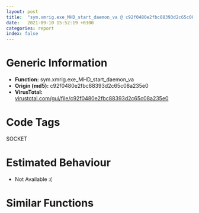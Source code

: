 ```yaml
---
layout: post
title:  "sym.xmrig.exe_MHD_start_daemon_va @ c92f0480e2fbc88393d2c65c08a235e0"
date:   2021-09-10 15:52:19 +0300
categories: report
index: false
---
```


# Generic Information
- **Function:** sym.xmrig.exe\_MHD\_start\_daemon\_va
- **Origin (md5):** c92f0480e2fbc88393d2c65c08a235e0
- **VirusTotal:** [virustotal.com/gui/file/c92f0480e2fbc88393d2c65c08a235e0][virustotal_ref]

# Code Tags
<span class="tag" id="SOCKET">SOCKET</span>


# Estimated Behaviour
<ul><li class="bhv-desc" id="na">Not Available :(</li></ul>

# Similar Functions
<script type="text/javascript" src="https://www.gstatic.com/charts/loader.js"></script>
<script type="text/javascript">

    google.charts.load('current', {'packages':['corechart']});
    google.charts.setOnLoadCallback(drawChart);

    function drawChart() {
    var data = new google.visualization.DataTable();
        data.addColumn('number', 'X');
        data.addColumn('number', 'Y');
        data.addColumn({type: 'string', role: 'tooltip', 'p': {'html': true}});
        data.addColumn({'type': 'string', 'role': 'style'});
        
        data.addRows([
    [-2237.523681640625, 11473.1513671875, '<b><a href="/report/sym.xmrig.exe_MHD_start_daemon_va@c92f0480e2fbc88393d2c65c08a235e0">sym.xmrig.exe_MHD_start_daemon_va</a><br>@c92f0480e2fbc88393d2c65c08a235e0</b><br>', 'point { fill-color: #e0440e; }'],
[2237.5234375, -11473.1513671875, '<b><a href="/report/sym.xmrig.exe_MHD_start_daemon@c92f0480e2fbc88393d2c65c08a235e0">sym.xmrig.exe_MHD_start_daemon</a><br>@c92f0480e2fbc88393d2c65c08a235e0</b><br>', 'null'],

        ]);

    var options = {
        title: 'Similarity Plot',
        legend: 'none',
        colors: ['#dedbd9', '#e6693e', '#ec8f6e', '#f3b49f', '#f6c7b6'],
        tooltip: {isHtml: true, trigger: 'both'},
        explorer: {
        actions: ["dragToZoom", "rightClickToReset"],
        },
        chartArea: {
        width: '80%',
        height: '80%'
        },
        width: '100%',
        height: '100%'
    };

    var chart = new google.visualization.ScatterChart(document.getElementById('chart_div'));

    chart.draw(data, options);
    }
    
</script>


<div id="chart_div" style="width: 100%px; height: 100%;"></div>

# Disassembled Code
{% highlight nasm %}

push ebp
push edi
push esi
push ebx
sub esp, 0x11c
mov ebp, dword[esp+0x130]
mov edi, dword[esp+0x134]
mov esi, dword[esp+0x140]
mov dword[esp+0x58], 1
mov dword[esp+0x5c], 0
mov eax, ebp
and eax, 0x4242
mov dword[esp+0x2c], eax
jne off.b715
mov eax, ebp
or ah, 0x24
test ebp, 0x8000
cmovne ebp, eax
test esi, esi
je off.b715
mov eax, ebp
and eax, 0x240
cmp eax, 0x240
je off.b715
mov edx, ebp
and edx, 0x204
cmp edx, 0x204
je off.b715
mov edx, ebp
and edx, 0x4c
cmp edx, 0x40
je off.b715
test ebp, 0x10000
je off.b154
test eax, eax
jne off.b715
mov dword[esp+4], 0x114
mov dword[esp], 1
call sub.msvcrt.dll_calloc
test eax, eax
mov ebx, eax
je off.b715
mov dword[eax+0xb4], 0xffffffff
mov dword[eax+0xb8], 0
mov dword[eax+0xdc], ebp
mov eax, ebp
mov word[ebx+0xe0], di
shr eax, 5
mov dword[ebx], esi
mov dword[ebx+0xcc], 0
and eax, 1
mov dword[ebx+0xd0], 0x7fe
mov dword[ebx+0x6c], 0x8000
mov dword[ebx+0xe4], eax
mov eax, dword[esp+0x138]
mov dword[ebx+0x70], 0x400
mov dword[ebx+0x50], 0x697f50
mov dword[ebx+0xd4], 0
mov dword[ebx+0xc0], 0xffffffff
mov dword[ebx+0x30], eax
mov eax, dword[esp+0x13c]
mov dword[ebx+0xbc], 0xffffffff
mov dword[ebx+0x110], 0x7fffffff
mov dword[ebx+0x58], 0x697f40
mov dword[ebx+0x34], eax
mov eax, dword[esp+0x144]
mov dword[ebx+4], eax
mov eax, dword[sym.imp.msvcrt.dll__iob]
add eax, 0x40
mov dword[ebx+0x5c], eax
mov eax, ebp
and eax, 0xc
cmp eax, 4
je off.b1301
mov eax, ebp
and ah, 0xfb
test ebp, 8
jne off.b1326
mov ecx, dword[esp+0x148]
lea edx, [esp+0x5c]
mov dword[ebx+0xdc], eax
mov dword[ebx+0x108], 0
mov dword[ebx+0xe8], 0
mov eax, ebx
mov dword[ebx+0x10c], 4
call fcn.0069a350
cmp eax, 1
jne off.b707
test byte[ebx+0xdd], 4
je off.b476
mov esi, dword[ebx+0x78]
test esi, esi
je off.b1344
mov ecx, dword[ebx+0x10c]
test ecx, ecx
je off.b536
imul esi, ecx, 0x98
mov edx, 0x1af286bd
mov eax, esi
shr eax, 3
mul edx
shr edx, 1
cmp ecx, edx
jne off.b2035
mov dword[esp], esi
call sub.msvcrt.dll_malloc
test eax, eax
mov dword[ebx+0xec], eax
je off.b2999
lea eax, [ebx+0xf0]
mov dword[esp+4], 0x10
mov dword[esp+0x38], eax
mov dword[esp], eax
mov eax, dword[sym.imp.KERNEL32.dll_InitializeCriticalSectionAndSpinCount]
mov dword[esp+0x30], eax
call eax
sub esp, 8
test eax, eax
je off.b2608
mov eax, dword[ebx+0xdc]
test al, 8
jne off.b736
mov ecx, dword[ebx+0x78]
test ecx, ecx
je off.b736
mov dword[esp+4], str.MHD_thread_pooling_only_works_with_MHD_USE_INTERNAL_POLLING_THREAD_n
mov dword[esp], ebx
call fcn.0069df20
mov esi, dword[sym.imp.KERNEL32.dll_DeleteCriticalSection]
mov eax, dword[ebx+0xec]
mov dword[esp], eax
call sub.msvcrt.dll_free
mov eax, dword[esp+0x38]
mov dword[esp], eax
call esi
mov eax, dword[ebx+0xbc]
sub esp, 4
cmp eax, 0xffffffff
je off.b707
mov dword[esp], eax
mov esi, dword[sym.imp.WS2_32.dll_closesocket]
call esi
sub esp, 4
test eax, eax
mov eax, dword[ebx+0xc0]
mov dword[esp], eax
jne off.b2167
call esi
sub esp, 4
test eax, eax
jne off.b2170
mov dword[esp], ebx
call sub.msvcrt.dll_free
xor ebx, ebx
add esp, 0x11c
mov eax, ebx
pop ebx
pop esi
pop edi
pop ebp
ret
mov ecx, dword[ebx+0xb4]
cmp ecx, 0xffffffff
mov dword[esp+0x34], ecx
je off.b1554
cmp word[ebx+0xe0], 0
je off.b1413
mov eax, dword[esp+0x34]
mov dword[esp], eax
call fcn.0069fb30
test eax, eax
je off.b1620
lea eax, [ebx+0x84]
mov dword[esp+4], 0x10
mov dword[esp+0x40], eax
mov dword[esp], eax
call dword[esp+0x30]
sub esp, 8
test eax, eax
je off.b1984
mov edi, dword[ebx+0x78]
test edi, edi
je off.b1744
mov eax, dword[ebx+0xdc]
and eax, 0x108
cmp eax, 8
jne off.b717
imul eax, edi, 0x114
mov esi, dword[ebx+0xd0]
mov dword[esp], eax
call sub.msvcrt.dll_malloc
test eax, eax
mov ebp, eax
mov dword[ebx+0x64], eax
je off.b1228
mov eax, esi
xor edx, edx
mov dword[esp+0x3c], 0
div edi
mov dword[esp+0x44], eax
add eax, 1
mov dword[esp+0x48], edx
mov dword[esp+0x4c], eax
jmp off.b1070
mov dword[ebp+0xc0], 0xffffffff
mov dword[ebp+0xbc], 0xffffffff
mov edi, dword[esp+0x2c]
cmp dword[esp+0x48], edi
lea esi, [ebp+0x9c]
mov eax, dword[esp+0x4c]
cmovbe eax, dword[esp+0x44]
mov dword[ebp+0xd0], eax
mov dword[esp+4], 0x10
mov dword[esp], esi
call dword[esp+0x30]
sub esp, 8
test eax, eax
je off.b2925
mov dword[esp+0xc], ebp
mov dword[esp+8], 0x69bc20
add ebp, 0x7c
mov eax, dword[ebx+0x74]
mov dword[esp], ebp
mov dword[esp+4], eax
call fcn.0069edf0
test eax, eax
je off.b2946
add dword[esp+0x2c], 1
add dword[esp+0x3c], 0x114
mov eax, dword[esp+0x2c]
cmp dword[ebx+0x78], eax
jbe off.b717
mov ebp, dword[ebx+0x64]
add ebp, dword[esp+0x3c]
mov eax, dword[ebx]
mov esi, ebx
lea edi, [ebp+4]
mov dword[ebp], eax
mov ecx, ebp
mov eax, dword[ebx+0x110]
and edi, 0xfffffffc
sub ecx, edi
sub esi, ecx
add ecx, 0x114
mov dword[ebp+0x110], eax
shr ecx, 2
rep movsd
mov dword[ebp+0x60], ebx
mov dword[ebp+0x78], 0
mov dword[ebp+0x64], 0
test byte[ebx+0xdd], 4
je off.b928
lea eax, [ebp+0xbc]
mov dword[esp+4], 1
mov dword[esp], eax
call fcn.0069f770
test eax, eax
jne off.b948
call dword[sym.imp.WS2_32.dll_WSAGetLastError]
mov dword[esp], eax
call fcn.0069ee40
mov dword[esp+4], str.Failed_to_create_worker_inter-thread_communication_channel:__s_n_
mov dword[esp+8], eax
mov dword[esp], ebx
call fcn.0069df20
lea esi, [esi]
mov edx, dword[esp+0x2c]
test edx, edx
jne off.b3368
cmp dword[esp+0x34], 0xffffffff
je off.b1259
mov eax, dword[esp+0x34]
mov dword[esp], eax
call dword[sym.imp.WS2_32.dll_closesocket]
sub esp, 4
test eax, eax
jne off.b3388
mov eax, dword[esp+0x40]
mov esi, dword[sym.imp.KERNEL32.dll_DeleteCriticalSection]
mov dword[esp], eax
call esi
mov eax, dword[ebx+0x64]
sub esp, 4
test eax, eax
je off.b626
mov dword[esp], eax
call sub.msvcrt.dll_free
jmp off.b626
mov dword[esp+4], str.Warning:_MHD_USE_THREAD_PER_CONNECTION_must_be_used_only_with_MHD_USE_INTERNAL_POLLING_THREAD._Flag_MHD_USE_INTERNAL_POLLING_THREAD_was_added._Consider_setting_MHD_USE_INTERNAL_POLLING_THREAD_explicitly._n
mov dword[esp], ebx
call fcn.0069df20
mov ebp, dword[ebx+0xdc]
or ebp, 8
mov eax, ebp
or ah, 4
jmp off.b393
lea eax, [ebx+0xbc]
mov dword[esp+4], 1
mov dword[esp], eax
call fcn.0069f770
test eax, eax
jne off.b476
call dword[sym.imp.WS2_32.dll_WSAGetLastError]
mov dword[esp], eax
call fcn.0069ee40
mov dword[esp+4], str.Failed_to_create_inter-thread_communication_channel:__s_n_
mov dword[esp+8], eax
mov dword[esp], ebx
call fcn.0069df20
jmp off.b707
mov eax, dword[ebx+0xdc]
and eax, 0x100
jne off.b769
lea edx, [esp+0x90]
mov ecx, 0x20
mov dword[esp+0x60], 0x80
mov edi, edx
rep stosd
lea eax, [esp+0x60]
mov dword[esp+4], edx
mov dword[esp+8], eax
mov eax, dword[esp+0x34]
mov dword[esp], eax
call dword[sym.imp.WS2_32.dll_getsockname]
sub esp, 0xc
test eax, eax
jne off.b2688
movzx eax, word[esp+0x90]
cmp ax, 2
je off.b2656
cmp ax, 0x17
je off.b2656
cmp ax, 1
je off.b1540
mov dword[esp+4], str.Unknown_address_family__n
mov dword[esp], ebx
call fcn.0069df20
xor esi, esi
mov word[ebx+0xe0], si
jmp off.b769
test ah, 1
je off.b2208
lea eax, [ebx+0x84]
mov dword[esp+4], 0x10
mov dword[esp+0x40], eax
mov dword[esp], eax
call dword[esp+0x30]
sub esp, 8
test eax, eax
jne off.b825
mov dword[esp+4], str.MHD_failed_to_initialize_IP_connection_limit_mutex_n
mov dword[esp], ebx
call fcn.0069df20
jmp off.b2024
call dword[sym.imp.WS2_32.dll_WSAGetLastError]
mov dword[esp], eax
call fcn.0069ee40
mov dword[esp+4], str.Failed_to_set_nonblocking_mode_on_listening_socket:__s_n_
mov dword[esp+8], eax
mov dword[esp], ebx
call fcn.0069df20
test byte[ebx+0xdd], 2
jne off.b1674
mov ecx, dword[ebx+0x78]
test ecx, ecx
je off.b789
mov eax, dword[esp+0x34]
mov dword[esp], eax
call dword[sym.imp.WS2_32.dll_closesocket]
sub esp, 4
test eax, eax
je off.b2024
mov eax, dword[0x83a8a0]
mov dword[esp+0xc], str.Close_socket_failed._n_
mov dword[esp+8], 0x16d4
mov dword[esp+4], str.T:_Bin-prep_mhd_src_libmicrohttpd-0.9.58_src_microhttpd_daemon.c_
mov dword[esp], eax
call dword[0x83a8a4]
nop
lea esi, [esi]
lea esi, [ebx+0x9c]
mov dword[esp+4], 0x10
mov dword[esp], esi
call dword[esp+0x30]
sub esp, 8
test eax, eax
je off.b2066
mov eax, dword[ebx+0xdc]
and eax, 0x108
cmp eax, 8
jne off.b717
mov edi, dword[ebx+0x78]
test edi, edi
jne off.b856
mov dword[esp+0xc], ebx
mov dword[esp+8], 0x69bc20
mov eax, dword[ebx+0x74]
mov dword[esp+4], eax
lea eax, [ebx+0x7c]
mov dword[esp], eax
call fcn.0069edf0
test eax, eax
jne off.b717
call dword[sym.imp.msvcrt.dll__errno]
mov eax, dword[eax]
mov dword[esp], eax
call sub.msvcrt.dll_strerror
mov dword[esp+4], str.Failed_to_create_listen_thread:__s_n_
mov dword[esp+8], eax
mov dword[esp], ebx
call fcn.0069df20
mov dword[esp], esi
mov esi, dword[sym.imp.KERNEL32.dll_DeleteCriticalSection]
call esi
sub esp, 4
mov eax, dword[esp+0x40]
mov dword[esp], eax
call esi
sub esp, 4
mov eax, dword[esp+0x34]
cmp eax, 0xffffffff
je off.b626
mov dword[esp], eax
call dword[sym.imp.WS2_32.dll_closesocket]
sub esp, 4
test eax, eax
je off.b626
mov eax, dword[0x83a8a0]
mov dword[esp+0xc], str.Close_socket_failed._n_
mov dword[esp+8], 0x1738
mov dword[esp+4], str.T:_Bin-prep_mhd_src_libmicrohttpd-0.9.58_src_microhttpd_daemon.c_
mov dword[esp], eax
call dword[0x83a8a4]
lea esi, [esi]
mov dword[esp+4], str.MHD_failed_to_initialize_IP_connection_limit_mutex_n
mov dword[esp], ebx
call fcn.0069df20
mov eax, dword[esp+0x34]
mov dword[esp], eax
call dword[sym.imp.WS2_32.dll_closesocket]
sub esp, 4
test eax, eax
jne off.b3426
mov esi, dword[sym.imp.KERNEL32.dll_DeleteCriticalSection]
jmp off.b626
mov dword[esp], ebx
mov dword[esp+4], str.Specified_value_for_NC_SIZE_too_large_n_
call fcn.0069df20
mov dword[esp], ebx
xor ebx, ebx
call sub.msvcrt.dll_free
jmp off.b717
mov dword[esp+4], str.MHD_failed_to_initialize_IP_connection_limit_mutex_n
mov dword[esp], ebx
call fcn.0069df20
mov dword[esp], esi
mov esi, dword[sym.imp.KERNEL32.dll_DeleteCriticalSection]
call esi
sub esp, 4
mov eax, dword[esp+0x34]
cmp eax, 0xffffffff
je off.b626
mov dword[esp], eax
call dword[sym.imp.WS2_32.dll_closesocket]
sub esp, 4
test eax, eax
je off.b626
mov eax, dword[0x83a8a0]
mov dword[esp+0xc], str.Close_socket_failed._n_
mov dword[esp+8], 0x170e
mov dword[esp+4], str.T:_Bin-prep_mhd_src_libmicrohttpd-0.9.58_src_microhttpd_daemon.c_
mov dword[esp], eax
call dword[0x83a8a4]
call esi
push eax
mov eax, dword[0x83a8a0]
mov dword[esp+0xc], str.Failed_to_destroy_ITC._n_
mov dword[esp+8], 0x17dd
mov dword[esp+4], str.T:_Bin-prep_mhd_src_libmicrohttpd-0.9.58_src_microhttpd_daemon.c_
mov dword[esp], eax
call dword[0x83a8a4]
and eax, 0x10
mov dword[esp], eax
call fcn.0069fba0
cmp eax, 0xffffffff
mov dword[esp+0x34], eax
je off.b2880
cmp dword[ebx+0xb8], 0
je off.b2303
lea eax, [esp+0x58]
mov dword[esp+0x10], 4
mov dword[esp+0xc], eax
jle off.b3032
mov dword[esp+8], 4
mov eax, dword[esp+0x34]
mov dword[esp+4], 0xffff
mov dword[esp], eax
call dword[sym.imp.WS2_32.dll_setsockopt]
sub esp, 0x14
test eax, eax
js off.b3284
mov edx, dword[ebx+0xdc]
mov eax, dword[esp+0x5c]
test dl, 0x10
je off.b2736
test eax, eax
mov dword[esp+0x60], 0x1c
je off.b3045
mov eax, dword[esp+0x34]
mov dword[ebx+0xb4], eax
and edx, 0x810
xor eax, eax
mov dword[esp+0x10], 4
cmp edx, 0x810
mov dword[esp+8], 0x1b
mov dword[esp+4], 0x29
setne al
mov dword[esp+0x90], eax
lea eax, [esp+0x90]
mov dword[esp+0xc], eax
mov eax, dword[esp+0x34]
mov dword[esp], eax
call dword[sym.imp.WS2_32.dll_setsockopt]
sub esp, 0x14
test eax, eax
js off.b3329
mov eax, dword[esp+0x5c]
mov edx, dword[esp+0x60]
mov dword[esp+4], eax
mov eax, dword[esp+0x34]
mov dword[esp+8], edx
mov dword[esp], eax
call dword[sym.imp.WS2_32.dll_bind]
sub esp, 0xc
cmp eax, 0xffffffff
je off.b2767
mov eax, dword[ebx+0x110]
mov dword[esp+4], eax
mov eax, dword[esp+0x34]
mov dword[esp], eax
call dword[sym.imp.WS2_32.dll_listen]
sub esp, 8
test eax, eax
jns off.b755
call dword[sym.imp.WS2_32.dll_WSAGetLastError]
mov dword[esp], eax
call fcn.0069ee40
mov dword[esp+4], str.Failed_to_listen_for_connections:__s_n_
mov dword[esp+8], eax
mov dword[esp], ebx
call fcn.0069df20
mov eax, dword[esp+0x34]
mov dword[esp], eax
call dword[sym.imp.WS2_32.dll_closesocket]
sub esp, 4
test eax, eax
je off.b2024
mov eax, dword[0x83a8a0]
mov dword[esp+0xc], str.Close_socket_failed._n_
mov dword[esp+8], 0x167b
mov dword[esp+4], str.T:_Bin-prep_mhd_src_libmicrohttpd-0.9.58_src_microhttpd_daemon.c_
mov dword[esp], eax
call dword[0x83a8a4]
lea esi, [esi]
mov dword[esp], ebx
mov dword[esp+4], str.MHD_failed_to_initialize_nonce-nc_mutex_n_
call fcn.0069df20
mov eax, dword[ebx+0xec]
mov dword[esp], eax
call sub.msvcrt.dll_free
mov dword[esp], ebx
xor ebx, ebx
call sub.msvcrt.dll_free
jmp off.b717
movzx eax, word[esp+0x92]
mov dword[esp], eax
call dword[sym.imp.WS2_32.dll_ntohs]
sub esp, 4
mov word[ebx+0xe0], ax
jmp off.b769
call dword[sym.imp.WS2_32.dll_WSAGetLastError]
mov dword[esp], eax
call fcn.0069ee40
mov dword[esp+4], str.Failed_to_get_listen_port_number:__s_n_
mov dword[esp+8], eax
mov dword[esp], ebx
call fcn.0069df20
jmp off.b769
test eax, eax
mov dword[esp+0x60], 0x10
je off.b3200
mov esi, dword[esp+0x34]
mov dword[ebx+0xb4], esi
jmp off.b2435
call dword[sym.imp.WS2_32.dll_WSAGetLastError]
movzx edi, di
mov dword[esp], eax
call fcn.0069ee40
mov dword[esp+8], edi
mov dword[esp+0xc], eax
mov dword[esp+4], str.Failed_to_bind_to_port__u:__s_n_
mov dword[esp], ebx
call fcn.0069df20
mov eax, dword[esp+0x34]
mov dword[esp], eax
call dword[sym.imp.WS2_32.dll_closesocket]
sub esp, 4
test eax, eax
je off.b2024
mov eax, dword[0x83a8a0]
mov dword[esp+0xc], str.Close_socket_failed._n_
mov dword[esp+8], 0x165d
mov dword[esp+4], str.T:_Bin-prep_mhd_src_libmicrohttpd-0.9.58_src_microhttpd_daemon.c_
mov dword[esp], eax
call dword[0x83a8a4]
lea esi, [esi]
lea edi, [edi]
call dword[sym.imp.WS2_32.dll_WSAGetLastError]
mov dword[esp], eax
call fcn.0069ee40
mov dword[esp+4], str.Failed_to_create_socket_for_listening:__s_n_
mov dword[esp+8], eax
mov dword[esp], ebx
call fcn.0069df20
mov esi, dword[sym.imp.KERNEL32.dll_DeleteCriticalSection]
jmp off.b626
mov dword[esp+4], str.MHD_failed_to_initialize_cleanup_connection_mutex_n
mov dword[esp], ebx
call fcn.0069df20
jmp off.b1216
call dword[sym.imp.msvcrt.dll__errno]
mov eax, dword[eax]
mov dword[esp], eax
call sub.msvcrt.dll_strerror
mov dword[esp+4], str.Failed_to_create_pool_thread:__s_n_
mov dword[esp+8], eax
mov dword[esp], ebx
call fcn.0069df20
mov dword[esp], esi
call dword[sym.imp.KERNEL32.dll_DeleteCriticalSection]
sub esp, 4
jmp off.b1216
call dword[sym.imp.msvcrt.dll__errno]
mov eax, dword[eax]
mov dword[esp], eax
call sub.msvcrt.dll_strerror
mov dword[esp+4], str.Failed_to_allocate_memory_for_nonce-nc_map:__s_n_
mov dword[esp+8], eax
jmp off.b1400
mov dword[esp+8], 0xfffffffb
jmp off.b2271
xor ecx, ecx
mov dword[esp+0x76], 0
mov dword[esp+0x8c], 0
mov edx, 0x18
xor eax, eax
mov dword[esp+eax+0x78], ecx
add eax, 4
cmp eax, edx
jb off.b3073
movzx eax, di
mov word[esp+0x74], 0x17
mov dword[esp], eax
call dword[sym.imp.WS2_32.dll_htons]
push edx
mov edx, dword[ebx+0xdc]
mov word[esp+0x76], ax
lea eax, [esp+0x74]
mov dword[esp+0x7c], 0
mov ecx, edx
mov dword[esp+0x80], 0
mov dword[esp+0x84], 0
mov dword[esp+0x88], 0
mov dword[esp+0x5c], eax
and ecx, 0x10
mov esi, dword[esp+0x34]
test ecx, ecx
mov dword[ebx+0xb4], esi
je off.b2435
jmp off.b2348
mov eax, 2
xor ebp, ebp
lea esi, [esp+0x64]
mov word[esp+0x64], ax
movzx eax, di
mov dword[esp+0x66], 0
mov dword[esp+0x6a], 0
mov dword[esp+0x6e], 0
mov word[esp+0x72], bp
mov dword[esp], eax
call dword[sym.imp.WS2_32.dll_htons]
mov edx, dword[ebx+0xdc]
sub esp, 4
mov word[esp+0x66], ax
mov dword[esp+0x5c], esi
mov eax, esi
mov ecx, edx
and ecx, 0x10
jmp off.b3169
call dword[sym.imp.WS2_32.dll_WSAGetLastError]
mov dword[esp], eax
call fcn.0069ee40
mov dword[esp+4], str.setsockopt_failed:__s_n_
mov dword[esp+8], eax
mov dword[esp], ebx
call fcn.0069df20
mov esi, dword[sym.imp.KERNEL32.dll_DeleteCriticalSection]
jmp off.b626
call dword[sym.imp.WS2_32.dll_WSAGetLastError]
mov dword[esp], eax
call fcn.0069ee40
mov dword[esp+4], str.setsockopt_failed:__s_n_
mov dword[esp+8], eax
mov dword[esp], ebx
call fcn.0069df20
jmp off.b2431
mov eax, dword[esp+0x2c]
mov dword[ebx+0x78], eax
mov dword[esp], ebx
call sym.xmrig.exe_MHD_stop_daemon
jmp off.b715
mov eax, dword[0x83a8a0]
mov dword[esp+0xc], str.Close_socket_failed._n_
mov dword[esp+8], 0x17af
mov dword[esp+4], str.T:_Bin-prep_mhd_src_libmicrohttpd-0.9.58_src_microhttpd_daemon.c_
mov dword[esp], eax
call dword[0x83a8a4]
mov eax, dword[0x83a8a0]
mov dword[esp+0xc], str.Close_socket_failed._n_
mov dword[esp+8], 0x1700
mov dword[esp+4], str.T:_Bin-prep_mhd_src_libmicrohttpd-0.9.58_src_microhttpd_daemon.c_
mov dword[esp], eax
call dword[0x83a8a4]
nop
lea esi, [esi]

{% endhighlight %}

[virustotal_ref]: https://www.virustotal.com/gui/file/c92f0480e2fbc88393d2c65c08a235e0